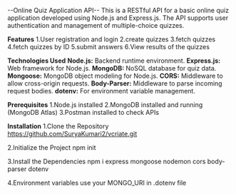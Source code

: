 --Online Quiz Application API--
This is a RESTful API for a basic online quiz application developed using Node.js and Express.js. The API supports user authentication and management of multiple-choice quizzes.

**Features**
1.User registration and login
2.create quizzes
3.fetch quizzes
4.fetch quizzes by ID 
5.submit answers
6.View results of the quizzes

**Technologies Used**
**Node.js:** Backend runtime environment.
**Express.js:** Web framework for Node.js.
**MongoDB:** NoSQL database for quiz data.
**Mongoose:** MongoDB object modeling for Node.js.
**CORS:** Middleware to allow cross-origin requests.
**Body-Parser:** Middleware to parse incoming request bodies.
**dotenv:** For environment variable management.

**Prerequisites**
1.Node.js installed
2.MongoDB installed and running (MongoDB Atlas)
3.Postman installed to check APIs

**Installation**
1.Clone the Repository https://github.com/SuryaKumari2/vcriate.git

2.Initialize the Project npm init

3.Install the Dependencies npm i express mongoose nodemon cors body-parser dotenv

4.Environment variables use your MONGO_URI in .dotenv file
